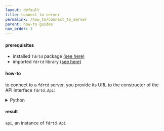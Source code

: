 ```yaml
---
layout: default
title: connect to server
permalink: /how_to/connect_to_server
parent: how-to guides
nav_order: 3
---
```


#### prerequisites

* installed `fdrtd` package [(see here)](../3_1_install_package)
* imported `fdrtd` library [(see here)](../3_2_import_client_library)

#### how-to

to connect to a `fdrtd` server, you provide its URL to 
the constructor of the API interface `fdrtd.Api`:

<details markdown="block">
  <summary> Python </summary>
 
```python
api = fdrtd.Api(url='my.server.com/fdrtd/latest/')
```
</details>

#### result

`api`, an instance of `fdrtd.Api`
